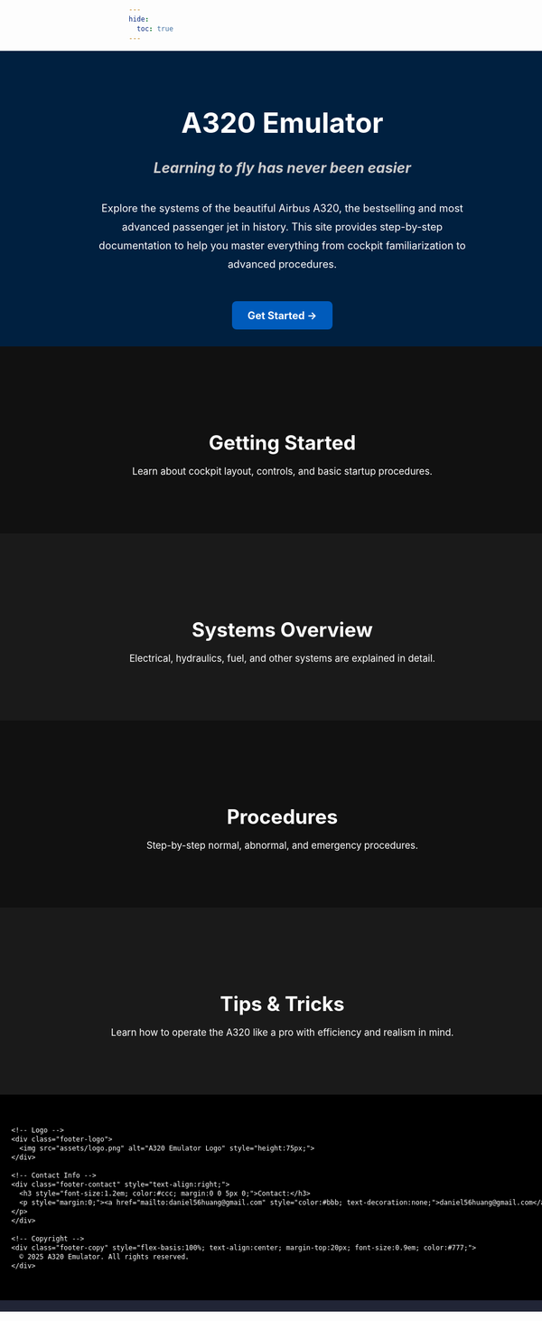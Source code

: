 ```yaml
---
hide:
  toc: true
---
```

<!-- Hero Section (Full Width) -->
<div class="hero-section" style="
  width:100vw;
  position:relative;
  left:50%;
  margin-left:-50vw;
  background-image: linear-gradient(rgba(0,0,0,0.5), rgba(0,0,0,0.5)), url('assets/banner.jpg');
  background-position: center 0;
  background-repeat: no-repeat;
  background-size: cover;
  background-color:#004080;
  color:white;
  text-align:center;
  padding:30px 20px;
">
  <h1 style="font-size:3.5em; font-weight:bold; margin-bottom:15px;">A320 Emulator</h1>
  <h3 style="font-size:1.8em; font-style:italic; color:#ccc; margin-bottom:40px;">
    Learning to fly has never been easier
  </h3>
  <p style="font-size:1.3em; max-width:700px; margin:0 auto 50px auto; line-height:1.8;">
    Explore the systems of the beautiful Airbus A320, the bestselling and most advanced passenger jet in history. This site provides step-by-step documentation to help you master everything from cockpit familiarization to advanced procedures.
  </p>
  <a href="getting-started/" style="
    display:inline-block;
    background-color:#005bbb;
    color:white;
    padding:14px 28px;
    border-radius:8px;
    font-size:1.3em;
    font-weight:bold;
    text-decoration:none;
    transition: background-color 0.2s ease;
  ">
    Get Started →
  </a>
</div>

<!-- Section 1 -->
<div class="section rectangle-1" style="width:100vw; position:relative; left:50%; margin-left:-50vw; background-color:#111; color:white; text-align:center; padding:100px 20px;">
  <h2 class="animated-text" style="font-size:2.5em; margin-bottom:20px;">Getting Started</h2>
  <p class="animated-text" style="font-size:1.2em; max-width:700px; margin:0 auto;">
    Learn about cockpit layout, controls, and basic startup procedures.
  </p>
</div>

<!-- Section 2 -->
<div class="section rectangle-2" style="width:100vw; background-image: url('assets/banner1.png'); background-position: center; background-repeat: no-repeat; background-size: cover; position:relative; left:50%; margin-left:-50vw; background-color:#1a1a1a; color:white; text-align:center; padding:100px 20px;">
  <h2 class="animated-text" style="font-size:2.5em; margin-bottom:20px;">Systems Overview</h2>
  <p class="animated-text" style="font-size:1.2em; max-width:700px; margin:0 auto;">
    Electrical, hydraulics, fuel, and other systems are explained in detail.
  </p>
</div>

<!-- Section 3 -->
<div class="section rectangle-3" style="width:100vw; position:relative; left:50%; margin-left:-50vw; background-color:#111; color:white; text-align:center; padding:100px 20px;">
  <h2 class="animated-text" style="font-size:2.5em; margin-bottom:20px;">Procedures</h2>
  <p class="animated-text" style="font-size:1.2em; max-width:700px; margin:0 auto;">
    Step-by-step normal, abnormal, and emergency procedures.
  </p>
</div>

<!-- Section 4 -->
<div class="section rectangle-4" style="width:100vw; position:relative; left:50%; margin-left:-50vw; background-color:#1a1a1a; color:white; text-align:center; padding:100px 20px;">
  <h2 class="animated-text" style="font-size:2.5em; margin-bottom:20px;">Tips & Tricks</h2>
  <p class="animated-text" style="font-size:1.2em; max-width:700px; margin:0 auto;">
    Learn how to operate the A320 like a pro with efficiency and realism in mind.
  </p>
</div>

<!-- Footer Banner -->
<footer class="footer-banner" style="width:100vw; position:relative; left:50%; margin-left:-50vw; background-color:#000000; color:white; padding:40px 20px;">
  <div class="footer-content" style="display:flex; justify-content:space-between; align-items:center; max-width:1200px; margin:0 auto; flex-wrap:wrap;">

    <!-- Logo -->
    <div class="footer-logo">
      <img src="assets/logo.png" alt="A320 Emulator Logo" style="height:75px;">
    </div>

    <!-- Contact Info -->
    <div class="footer-contact" style="text-align:right;">
      <h3 style="font-size:1.2em; color:#ccc; margin:0 0 5px 0;">Contact:</h3>
      <p style="margin:0;"><a href="mailto:daniel56huang@gmail.com" style="color:#bbb; text-decoration:none;">daniel56huang@gmail.com</a></p>
    </div>

    <!-- Copyright -->
    <div class="footer-copy" style="flex-basis:100%; text-align:center; margin-top:20px; font-size:0.9em; color:#777;">
      © 2025 A320 Emulator. All rights reserved.
    </div>
  </div>
</footer>

<!-- Section 5 (fixed markup) -->
<div class="section rectangle-5" style="width:100vw; position:relative; left:50%; margin-left:-50vw; background-color:#212536; color:white; text-align:center; padding:10px 20px;">
  <!-- optional content -->
</div>

<!-- Single parallax script (one copy only) -->

<script>
(function() {
  const hero = document.querySelector('.hero-section');
  if (!hero) return;

  function setHeroPos() {
    const scrollY = window.scrollY || window.pageYOffset;
    hero.style.backgroundPosition = `center ${scrollY * 0.5}px`;
  }

  // rAF-throttled scroll handler
  let ticking = false;
  function onScroll() {
    if (!ticking) {
      requestAnimationFrame(() => {
        setHeroPos();
        ticking = false;
      });
      ticking = true;
    }
  }

  window.addEventListener('scroll', onScroll, { passive: true });
  window.addEventListener('load', setHeroPos);
  // also set immediately
  setHeroPos();
})();
</script>
<!-- Hero parallax script -->
<script>
  function updateHeroBackground() {
    const hero = document.querySelector('.hero-section');
    const scrollY = window.scrollY;
    hero.style.backgroundPosition = `center ${scrollY * 0.5}px`;
  }

  window.addEventListener('scroll', () => {
    requestAnimationFrame(updateHeroBackground);
  });

  window.addEventListener('load', updateHeroBackground);
</script>

<!-- Scroll-triggered text animation -->
<script>
  function isInViewport(el) {
    const rect = el.getBoundingClientRect();
    return (
      rect.top < (window.innerHeight || document.documentElement.clientHeight) &&
      rect.bottom > 0
    );
  }

  function animateOnScroll() {
    const elements = document.querySelectorAll('.animated-text');
    elements.forEach(el => {
      if (isInViewport(el)) {
        el.classList.add('in-view');
      }
    });
  }

  window.addEventListener('scroll', animateOnScroll);
  window.addEventListener('resize', animateOnScroll);
  window.addEventListener('load', animateOnScroll);
</script>

